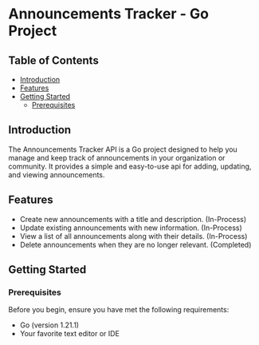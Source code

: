 # Announcements Tracker - Go Project


## Table of Contents

- [Introduction](#introduction)
- [Features](#features)
- [Getting Started](#getting-started)
    - [Prerequisites](#prerequisites)

## Introduction

The Announcements Tracker API is a Go project designed to help you manage and keep track of announcements in your organization or community. It provides a simple and easy-to-use api for adding, updating, and viewing announcements.

## Features

- Create new announcements with a title and description. (In-Process)
- Update existing announcements with new information. (In-Process)
- View a list of all announcements along with their details. (In-Process)
- Delete announcements when they are no longer relevant. (Completed)

## Getting Started

### Prerequisites

Before you begin, ensure you have met the following requirements:

- Go (version 1.21.1)
- Your favorite text editor or IDE




